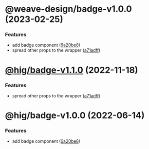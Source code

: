 # @weave-design/badge-v1.0.0 (2023-02-25)


### Features

* add badge component ([6a20be8](https://github.com/Autodesk/hig/commit/6a20be8))
* spread other props to the wrapper ([a71adff](https://github.com/Autodesk/hig/commit/a71adff))

# [@hig/badge-v1.1.0](https://github.com/Autodesk/hig/compare/@hig/badge@1.0.0...@hig/badge@1.1.0) (2022-11-18)


### Features

* spread other props to the wrapper ([a71adff](https://github.com/Autodesk/hig/commit/a71adff))

# @hig/badge-v1.0.0 (2022-06-14)


### Features

* add badge component ([6a20be8](https://github.com/Autodesk/hig/commit/6a20be8))
